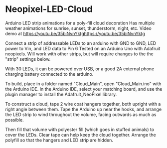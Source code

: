 # Neopixel-LED-Cloud
Arduino LED strip animations for a poly-fill cloud decoration
Has multiple weather animations for sunrise, sunset, thunderstorm, night, etc.
Video demo at https://youtu.be/35biNvnYktg<https://youtu.be/35biNvnYktg>

Connect a strip of addressable LEDs to an arduino with GND to GND, LED power to Vin, and LED data to Pin 6
Tested on an Arduino Uno with Adafruit neopixels. Will work with other strips, but 
will require changes to the the "strip" settings below.

With 30 LEDs, it can be powered over USB, or a good 2A external phone charging battery connected to the arduino.

To build, place in a folder named "Cloud_Main", open "Cloud_Main.ino" with the Arduino IDE.
In the Arduino IDE, select your matching board, and use the plugin manager to install the Adafruit_NeoPixel library.

To construct a cloud, tape 2 wire coat hangers together, both upright with a right angle between them.
Tape the Arduino up near the hooks, and arrange the LED strip to wind throughout the volume, facing outwards as
much as possible.

Then fill that volume with polyester fill (which goes in stuffed animals) to cover the LEDs. Clear tape can help
keep the cloud together. Arrange the polyfill so that the hangers and LED strip are hidden.
